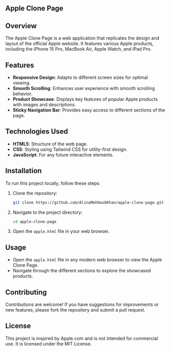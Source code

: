 ## Apple Clone Page

## Overview
The Apple Clone Page is a web application that replicates the design and layout of the official Apple website. It features various Apple products, including the iPhone 15 Pro, MacBook Air, Apple Watch, and iPad Pro.

## Features
- **Responsive Design**: Adapts to different screen sizes for optimal viewing.
- **Smooth Scrolling**: Enhances user experience with smooth scrolling behavior.
- **Product Showcase**: Displays key features of popular Apple products with images and descriptions.
- **Sticky Navigation Bar**: Provides easy access to different sections of the page.

## Technologies Used
- **HTML5**: Structure of the web page.
- **CSS**: Styling using Tailwind CSS for utility-first design.
- **JavaScript**: For any future interactive elements.

## Installation
To run this project locally, follow these steps:

1. Clone the repository:
   ```bash
   git clone https://github.com/AlinaMehboobKhan/apple-clone-page.git
   ```
2. Navigate to the project directory:
   ```bash
   cd apple-clone-page
   ```
3. Open the `apple.html` file in your web browser.

## Usage
- Open the `apple.html` file in any modern web browser to view the Apple Clone Page.
- Navigate through the different sections to explore the showcased products.

## Contributing
Contributions are welcome! If you have suggestions for improvements or new features, please fork the repository and submit a pull request.

## License
This project is inspired by Apple.com and is not intended for commercial use. It is licensed under the MIT License.


